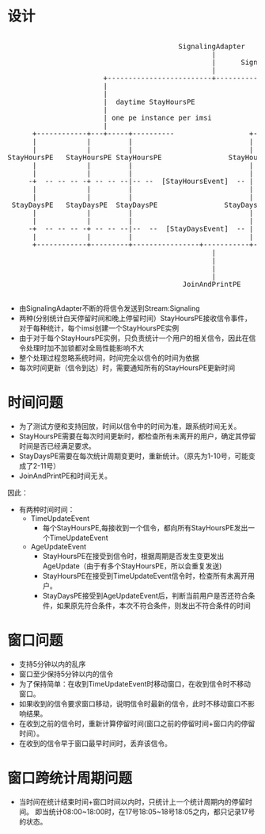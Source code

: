 #  设计

<pre>

                                         SignalingAdapter
                                                 |    
                                                 |      Signaling [SignalingEvent]
                                                 |                                
                       +-------------------------+-----------------------+
                       |                                                 |                                                 
                       |                                                 |                                                 
                       |  daytime StayHoursPE                            |night StayHoursPE                                
                       |                                                 |                                                 
                       | one pe instance per imsi                        |     one pe instance per imsi                    
                       |                                                 |                                              
      +------------+---+-----+----------                  +---------+--------+------+--------                           
      |            |         |                            |         |               |          
      |            |         |                            |         |               |               ---------------+
StayHoursPE   StayHoursPE StayHoursPE                StayHoursPE StayHoursPE     StayHoursPE                       v
      |            |         |                            |         |               |          ---TimeUpdateEvent--+
      |            |         |                            |         |               |                              |
     -+  -- -- -- -+ -- -- --|-- --  [StayHoursEvent]  -- | --  -- -+ -- -- -- -- --|-- --                         |
      |            |         |                            |         |               |                              v
      |            |         |                            |         |               |                              v
 StayDaysPE   StayDaysPE  StayDaysPE                StayDaysPE  StayDaysPE      StayDaysPE                         |
      |            |         |                            |         |               |          ---AgeUpdateEvent---+
      |            |         |                            |         |               |
     -+  -- -- -- -+ -- -- --|--  --  [StayDaysEvent]  -- | --  -- -+ -- -- -- -- --|-- -
      |            |         |                            |         |               |
      +------------+---------+----------------+-----------+---------+---------------+-
                                                 |
                                                 |
                                                 |
                                                 |
                                          JoinAndPrintPE

</pre>

* 由SignalingAdapter不断的将信令发送到Stream:Signaling
* 两种(分别统计白天停留时间和晚上停留时间）StayHoursPE接收信令事件，对于每种统计，每个imsi创建一个StayHoursPE实例
* 由于对于每个StayHoursPE实例，只负责统计一个用户的相关信令，因此在信令处理时加不加锁都对全局性能影响不大
* 整个处理过程忽略系统时间，时间完全以信令的时间为依据
* 每次时间更新（信令到达）时，需要通知所有的StayHoursPE更新时间

# 时间问题

* 为了测试方便和支持回放，时间以信令中的时间为准，跟系统时间无关。
* StayHoursPE需要在每次时间更新时，都检查所有未离开的用户，确定其停留时间是否已经满足要求。
* StayDaysPE需要在每次统计周期变更时，重新统计。（原先为1-10号，可能变成了2-11号）
* JoinAndPrintPE和时间无关。

因此：
* 有两种时间时间：
    * TimeUpdateEvent
        * 每个StayHoursPE,每接收到一个信令，都向所有StayHoursPE发出一个TimeUpdateEvent
    * AgeUpdateEvent
        * StayHoursPE在接受到信令时，根据周期是否发生变更发出AgeUpdate（由于有多个StayHoursPE，所以会重复发送)
        * StayHoursPE在接受到TimeUpdateEvent信令时，检查所有未离开用户。
        * StayDaysPE接受到AgeUpdateEvent后，判断当前用户是否还符合条件，如果原先符合条件，本次不符合条件，则发出不符合条件的时间

# 窗口问题

* 支持5分钟以内的乱序
* 窗口至少保持5分钟以内的信令
* 为了保持简单：在收到TimeUpdateEvent时移动窗口，在收到信令时不移动窗口。
 * 如果收到的信令要求窗口移动，说明信令时最新的信令，此时不移动窗口不影响结果。
* 在收到之前的信令时，重新计算停留时间(窗口之前的停留时间+窗口内的停留时间）。
* 在收到的信令早于窗口最早时间时，丢弃该信令。

# 窗口跨统计周期问题

* 当时间在统计结束时间+窗口时间以内时，只统计上一个统计周期内的停留时间。 即当统计08:00~18:00时，在17号18:05~18号18:05之内，都只记录17号的状态。

